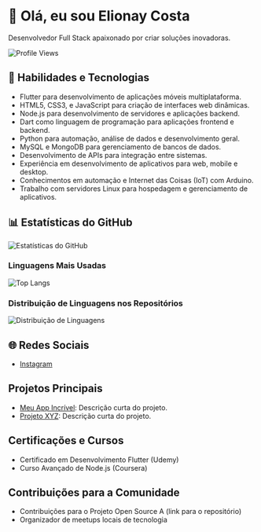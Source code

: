 <!-- Seu Nome -->
# 👋 Olá, eu sou Elionay Costa

Desenvolvedor Full Stack apaixonado por criar soluções inovadoras.

![Profile Views](https://komarev.com/ghpvc/?username=elionay&color=brightgreen)

## 🚀 Habilidades e Tecnologias

- Flutter para desenvolvimento de aplicações móveis multiplataforma.
- HTML5, CSS3, e JavaScript para criação de interfaces web dinâmicas.
- Node.js para desenvolvimento de servidores e aplicações backend.
- Dart como linguagem de programação para aplicações frontend e backend.
- Python para automação, análise de dados e desenvolvimento geral.
- MySQL e MongoDB para gerenciamento de bancos de dados.
- Desenvolvimento de APIs para integração entre sistemas.
- Experiência em desenvolvimento de aplicativos para web, mobile e desktop.
- Conhecimentos em automação e Internet das Coisas (IoT) com Arduino.
- Trabalho com servidores Linux para hospedagem e gerenciamento de aplicativos.

## 📊 Estatísticas do GitHub

![Estatísticas do GitHub](https://github-readme-stats.vercel.app/api?username=elionaycos&show_icons=true&count_private=true&theme=radical)

### Linguagens Mais Usadas

![Top Langs](https://github-readme-stats.vercel.app/api/top-langs/?username=elionaycos&layout=compact&theme=radical)

### Distribuição de Linguagens nos Repositórios

![Distribuição de Linguagens](https://github-readme-stats.vercel.app/api/wakatime?username=elionaycos&theme=radical)

## 🌐 Redes Sociais

- [Instagram](https://www.instagram.com/costa.elionay/)

## Projetos Principais

- [Meu App Incrível](https://github.com/elionay/meu-app-incrivel): Descrição curta do projeto.
- [Projeto XYZ](https://github.com/elionay/projeto-xyz): Descrição curta do projeto.

## Certificações e Cursos

- Certificado em Desenvolvimento Flutter (Udemy)
- Curso Avançado de Node.js (Coursera)

## Contribuições para a Comunidade

- Contribuições para o Projeto Open Source A (link para o repositório)
- Organizador de meetups locais de tecnologia
